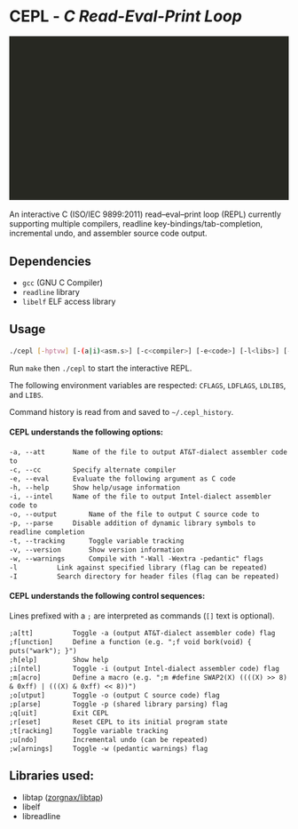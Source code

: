# CEPL - *C Read-Eval-Print Loop*

![cepl](https://raw.githubusercontent.com/alyptik/cepl/master/cepl.gif)

An interactive C (ISO/IEC 9899:2011) read–eval–print loop (REPL) currently
supporting multiple compilers, readline key-bindings/tab-completion,
incremental undo, and assembler source code output.

## Dependencies

* `gcc` (GNU C Compiler)
* `readline` library
* `libelf` ELF access library

## Usage
```bash
./cepl [-hptvw] [-(a|i)<asm.s>] [-c<compiler>] [-e<code>] [-l<libs>] [-I<includes>] [-o<out.c>]
```

Run `make` then `./cepl` to start the interactive REPL.

The following environment variables are respected: `CFLAGS`, `LDFLAGS`, `LDLIBS`, and `LIBS`.

Command history is read from and saved to `~/.cepl_history`.

#### CEPL understands the following options:

	-a, --att		Name of the file to output AT&T-dialect assembler code to
	-c, --cc		Specify alternate compiler
	-e, --eval		Evaluate the following argument as C code
	-h, --help		Show help/usage information
	-i, --intel		Name of the file to output Intel-dialect assembler code to
	-o, --output		Name of the file to output C source code to
	-p, --parse		Disable addition of dynamic library symbols to readline completion
	-t, --tracking		Toggle variable tracking
	-v, --version		Show version information
	-w, --warnings		Compile with "-Wall -Wextra -pedantic" flags
	-l			Link against specified library (flag can be repeated)
	-I			Search directory for header files (flag can be repeated)

#### CEPL understands the following control sequences:

Lines prefixed with a `;` are interpreted as commands (`[]` text is optional).

	;a[tt]			Toggle -a (output AT&T-dialect assembler code) flag
	;f[unction]		Define a function (e.g. ";f void bork(void) { puts("wark"); }")
	;h[elp]			Show help
	;i[ntel]		Toggle -i (output Intel-dialect assembler code) flag
	;m[acro]		Define a macro (e.g. ";m #define SWAP2(X) ((((X) >> 8) & 0xff) | (((X) & 0xff) << 8))")
	;o[utput]		Toggle -o (output C source code) flag
	;p[arse]		Toggle -p (shared library parsing) flag
	;q[uit]			Exit CEPL
	;r[eset]		Reset CEPL to its initial program state
	;t[racking]		Toggle variable tracking
	;u[ndo]			Incremental undo (can be repeated)
	;w[arnings]		Toggle -w (pedantic warnings) flag

## Libraries used:

* libtap ([zorgnax/libtap](https://github.com/zorgnax/libtap))
* libelf
* libreadline

